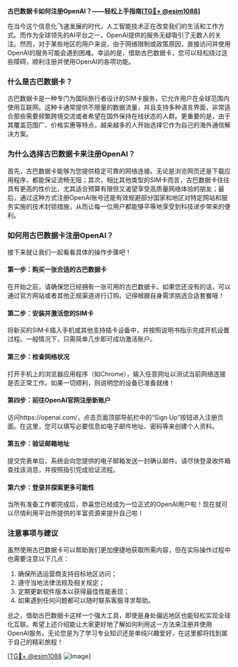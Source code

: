**古巴数据卡如何注册OpenAI？——轻松上手指南[[TG💪+ @esim1088](https://t.me/s/esim1088)]**

在当今这个信息化飞速发展的时代，人工智能技术正在改变我们的生活和工作方式。而作为全球领先的AI平台之一，OpenAI提供的服务无疑吸引了无数人的关注。然而，对于某些地区的用户来说，由于网络限制或政策原因，直接访问并使用OpenAI的服务可能会遇到困难。幸运的是，借助古巴数据卡，您可以轻松绕过这些障碍，顺利注册并使用OpenAI的各项功能。

### 什么是古巴数据卡？

古巴数据卡是一种专门为国际旅行者设计的SIM卡服务，它允许用户在全球范围内使用互联网。这种卡通常提供不限量的数据流量，并且支持多种语言界面，非常适合那些需要频繁跨境交流或者希望在国外保持在线状态的人群。更重要的是，由于其覆盖范围广、价格实惠等特点，越来越多的人开始选择它作为自己的海外通信解决方案。

### 为什么选择古巴数据卡来注册OpenAI？

首先，古巴数据卡能够为您提供稳定可靠的网络连接。无论是浏览网页还是下载应用程序，都能保证流畅无阻；其次，相比其他类型的SIM卡而言，古巴数据卡往往具有更高的性价比，尤其适合预算有限但又渴望享受高质量网络体验的朋友；最后，通过这种方式注册OpenAI账号还能有效规避部分国家和地区对特定网站和服务实施的技术封锁措施，从而让每一位用户都能够平等地享受到科技进步带来的便利。

### 如何用古巴数据卡注册OpenAI？

接下来就让我们一起看看具体的操作步骤吧！

#### 第一步：购买一张合适的古巴数据卡
在开始之前，请确保您已经拥有一张可用的古巴数据卡。如果您还没有的话，可以通过官方网站或者其他正规渠道进行订购。记得根据自身需求挑选合适套餐哦！

#### 第二步：安装并激活您的SIM卡
将新买的SIM卡插入手机或其他支持插卡设备中，并按照说明书指示完成开机设置过程。一般情况下，只需简单几步即可成功激活账户。

#### 第三步：检查网络状况
打开手机上的浏览器应用程序（如Chrome），输入任意网址以测试当前网络连接是否正常工作。如果一切顺利，则说明您的设备已准备就绪！

#### 第四步：前往OpenAI官网注册新账户
访问https://openai.com/，点击页面顶部导航栏中的“Sign Up”按钮进入注册页面。在这里，您可以填写必要信息如电子邮件地址、密码等来创建个人资料。

#### 第五步：验证邮箱地址
提交完表单后，系统会向您提供的电子邮箱发送一封确认邮件。请尽快登录收件箱查找该消息，并按照指引完成验证流程。

#### 第六步：登录并探索更多可能性
当所有准备工作都完成后，恭喜您已经成为一位正式的OpenAI用户啦！现在就可以尽情利用平台所提供的丰富资源来提升自己啦！

### 注意事项与建议

虽然使用古巴数据卡可以帮助我们更加便捷地获取所需内容，但在实际操作过程中也需要注意以下几点：
1. 确保所选运营商支持目标地区访问；
2. 遵守当地法律法规及相关规定；
3. 定期更新软件版本以获得最佳性能表现；
4. 如果遇到任何问题都可以随时联系客服寻求帮助。

总之，借助古巴数据卡这样一个强大工具，即使是身处偏远地区也能轻松实现全球化互联。希望上述介绍能让大家更好地了解如何利用这一方法来注册并使用OpenAI服务。无论您是为了学习专业知识还是单纯兴趣爱好，在这里都将找到属于自己的精彩旅程！

[[TG💪+ @esim1088](https://t.me/s/esim1088) ![Image](https://i.postimg.cc/4NQfJmqS/Snipaste-2025-05-13-00-14-12.png)]